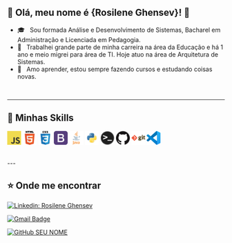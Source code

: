 
## 💜 Olá, meu nome é <strong>{Rosilene Ghensev}!</strong> :woman:

- 🎓 &nbsp; Sou formada Análise e Desenvolvimento de Sistemas, Bacharel em Administração e Licenciada em Pedagogia.
- 💼 &nbsp; Trabalhei grande parte de minha carreira na área da Educação e há 1 ano e meio migrei para área de TI. Hoje atuo na área de Arquitetura de Sistemas.
- 🌱 &nbsp; Amo aprender, estou sempre fazendo cursos e estudando coisas novas. 

</br>

----

## 🚀 Minhas Skills

<code><img height="32" src="https://raw.githubusercontent.com/github/explore/80688e429a7d4ef2fca1e82350fe8e3517d3494d/topics/javascript/javascript.png" alt="Javascript"/></code>
<code><img height="32" src="https://raw.githubusercontent.com/github/explore/80688e429a7d4ef2fca1e82350fe8e3517d3494d/topics/html/html.png" alt="HTML5"/></code>
<code><img height="32" src="https://raw.githubusercontent.com/github/explore/80688e429a7d4ef2fca1e82350fe8e3517d3494d/topics/css/css.png" alt="CSS"/></code>
<code><img height="32" src="https://raw.githubusercontent.com/github/explore/80688e429a7d4ef2fca1e82350fe8e3517d3494d/topics/bootstrap/bootstrap.png" alt="Bootstrap"/></code>
<code><img height="32" src="https://raw.githubusercontent.com/github/explore/80688e429a7d4ef2fca1e82350fe8e3517d3494d/topics/java/java.png" alt="Java"/></code>
<code><img height="32" src="https://raw.githubusercontent.com/github/explore/80688e429a7d4ef2fca1e82350fe8e3517d3494d/topics/python/python.png" alt="Python"/></code>
<code><img height="32" src="https://raw.githubusercontent.com/github/explore/80688e429a7d4ef2fca1e82350fe8e3517d3494d/topics/terminal/terminal.png" alt="Terminal"/></code>
<code><img height="32" src="https://raw.githubusercontent.com/github/explore/78df643247d429f6cc873026c0622819ad797942/topics/github/github.png" alt="Github"/></code>
<code><img height="32" src="https://raw.githubusercontent.com/github/explore/80688e429a7d4ef2fca1e82350fe8e3517d3494d/topics/git/git.png" alt="Git"></code>
<code><img height="32" src="https://raw.githubusercontent.com/github/explore/78df643247d429f6cc873026c0622819ad797942/topics/visual-studio-code/visual-studio-code.png" alt="VSCode"/></code>

</br>
---

## ⭐ Onde me encontrar

[![Linkedin: Rosilene Ghensev](https://img.shields.io/badge/-RosileneGhensev-blue?style=flat-square&logo=Linkedin&logoColor=white&link=https://www.linkedin.com/in/rosileneghensev/)](https://www.linkedin.com/in/rosileneghensev/)

[![Gmail Badge](https://img.shields.io/badge/-lenegghensev@email.com-006bed?style=flat-square&logo=Gmail&logoColor=white&link=mailto:lenegghensev@gmail.com)](mailto:lenegghensev@gmail.com)

[![GitHub SEU NOME]( https://img.shields.io/github/followers/LeneGhensev?label=follow&style=social)](https://github.com/LeneGhensev)

